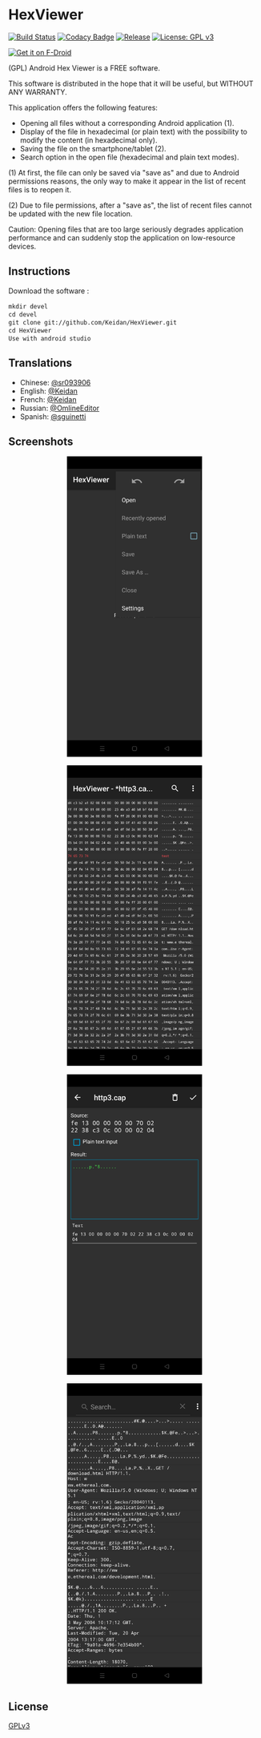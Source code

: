 # HexViewer
[![Build Status](https://travis-ci.com/Keidan/HexViewer.svg?branch=master)][travis]
[![Codacy Badge](https://app.codacy.com/project/badge/Grade/5eea72aaa59442b39e64749c5cb76872)][codacy]
[![Release](https://img.shields.io/github/v/release/Keidan/HexViewer.svg?logo=github)][releases]
[![License: GPL v3](https://img.shields.io/badge/License-GPLv3-blue.svg)][license]

[<img src="https://fdroid.gitlab.io/artwork/badge/get-it-on.png"
    alt="Get it on F-Droid"
    height="75">](https://f-droid.org/packages/fr.ralala.hexviewer)

(GPL) Android Hex Viewer is a FREE software.

This software is distributed in the hope that it will be useful, but WITHOUT ANY WARRANTY.

This application offers the following features:
*   Opening all files without a corresponding Android application (1).
*   Display of the file in hexadecimal (or plain text) with the possibility to modify the content (in hexadecimal only).
*   Saving the file on the smartphone/tablet (2).
*   Search option in the open file (hexadecimal and plain text modes).

(1) At first, the file can only be saved via "save as" and due to Android permissions reasons, the only way to make it appear in the list of recent files is to reopen it.

(2) Due to file permissions, after a "save as", the list of recent files cannot be updated with the new file location.

Caution: Opening files that are too large seriously degrades application performance and can suddenly stop the application on low-resource devices.

## Instructions
Download the software :

	mkdir devel
	cd devel
	git clone git://github.com/Keidan/HexViewer.git
	cd HexViewer
 	Use with android studio 
  
## Translations
*   Chinese: [@sr093906](https://github.com/sr093906) 
*   English: [@Keidan](https://github.com/Keidan)
*   French: [@Keidan](https://github.com/Keidan)
*   Russian: [@OmlineEditor](https://github.com/OmlineEditor)
*   Spanish: [@sguinetti](https://github.com/sguinetti)
	
## Screenshots
<p align="center"><img src="fastlane/metadata/android/en-US/images/phoneScreenshots/2.jpg" width="270px" height="600px" alt="Home screen"></p>
<p align="center"><img src="fastlane/metadata/android/en-US/images/phoneScreenshots/4.jpg" width="270px" height="600px" alt="Hex display"></p>
<p align="center"><img src="fastlane/metadata/android/en-US/images/phoneScreenshots/6.jpg" width="270px" height="600px" alt="Update mode"></p>
<p align="center"><img src="fastlane/metadata/android/en-US/images/phoneScreenshots/8.jpg" width="270px" height="600px" alt="Plain display"></p>

## License
[GPLv3](https://github.com/Keidan/HexViewer/blob/master/license.txt)

[travis]: https://travis-ci.com/Keidan/HexViewer
[releases]: https://github.com/Keidan/HexViewer/releases
[codacy]: https://www.codacy.com/gh/Keidan/HexViewer/dashboard?utm_source=github.com&amp;utm_medium=referral&amp;utm_content=Keidan/HexViewer&amp;utm_campaign=Badge_Grade
[license]: https://github.com/Keidan/HexViewer/blob/master/license.txt
